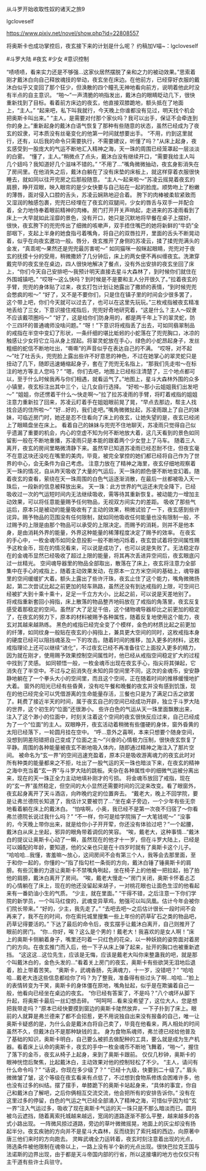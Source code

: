 从斗罗开始收取性奴的诸天之旅9

lgcloveself

https://www.pixiv.net/novel/show.php?id=22808557

将奥斯卡也成功掌控后，夜玄接下来的计划是什么呢？
约稿加V喵~：lgcloveself

#斗罗大陆
#夜玄
#少女
#意识控制


“啧啧啧，看来实力还是不够强…这家伙居然摆脱了亲和之力的被动效果。”思索着刚才戴沐白向自己释放魂技的举动，夜玄坐在床边。在他前方，已经穿好衣服的戴沐白似乎又变回了那个狂少，但涣散的四个瞳孔无神地看向前方，说明着他此时没有半点的自主意识。
    “啪～”一声清脆的响指发出，戴沐白的眼睛眨动几下，很快重新找到了目标。看着前方床边的夜玄，他直接双膝跪地，额头抵在了地面上，“主人。”
    “起来吧，私下叫我就行，今天晚上你谁都没有见过，明天找个机会把奥斯卡叫出来。”
    “主人，是需要对付那个家伙吗？我可以出手，保证不会牵连到你的身上。”重新起身的戴沐白语气恢复了那种有些随意的状态，虽然已经成为了夜玄的奴隶，可本质没有丝毫变化的他第一时间就想要出手。
    “不用，约到这里就行，还有，以后我的命令只需要执行，不需要建议，听懂了吗？”从床上起身，夜玄感受到一股庞大的气运不断地汇入精神之海，天一珠的周围已经笼罩起一层淡淡的白雾。
    “懂了，主人。”稍微点了点头，戴沐白没有继续开口，“需要我给主人叫几个妞吗？我知道好几个滋味不错的。”
    “不用了…”嘴角微微抽动，夜玄身影消失在了房间里。在他消失之后，戴沐白躺在了没有床垫的床板上，就这样穿着衣服很快睡去，就如同以往开完房之后那般随意。
    “主人～起来啦～”苏凌云摇晃着夜玄的肩膀，睁开双眼，映入眼帘的是少女快要与自己贴在一起的脸庞。顺势吻上了粉嫩的薄唇，面对侵入口腔的舌头，苏凌云娴熟地迎合着。
    胯下的肉棒被柔软紧致而又湿润的触感包裹，兜兜已经埋在了夜玄的双腿间，少女的唇舌与双手一并配合着，全力地侍奉着眼前精神的肉棒。房门打开开关声响起，走进来的苏凌雨看到了床上一大早就如此淫靡的景色，没有开口，她只是沉默地将早餐在桌子上摆好。
    很快，夜玄胯下的兜兜传出了细微的咳嗽声，双手捂住嘴巴的她将新鲜的“牛奶”全部咽下，支起上半身的她食指弓着嘴角，将自己的双唇拉开，里面的舌头不断晃动着，似乎在向夜玄邀功一般。唇分，夜玄推开了身侧的苏凌云，揉了揉兜兜满头的金发，“真乖呢～果然还是兜兜最厉害呢～”
    如同猫咪一般眯起眼睛，兜兜对于夜玄的抚摸十分的受用，稍微撒娇了几分钟后，床上的两女便不再纠缠夜玄。洗漱穿戴完毕的夜玄坐在桌边，四人很快地解决了餐点，没有外出安排的夜玄坐回了床上，“你们今天自己安排吧～我预计明天直接去星斗大森林了，到时候你们就住在外围城镇吧。”
    “哎呀～这么快吗？到时候是不是要和主人分开很久了。”拉着夜玄的手臂，兜兜的身体贴了过来，夜玄打包计划让她露出了撒娇的表情，“到时候兜兜会憋疯的啦～”
    “好了，又不是不要你们，只是住在镇子里的时间会少很多罢了，这个带上吧，你们今天就可以过去了，也可以在这里先玩玩。”三枚戒指被夜玄精准地丢给了三女，下意识接住戒指后，兜兜好奇地研究着，“这是什么？主人～奴隶不应该戴项圈吗～”
    “好了，这是给你们防身用的，都是两千年上下的翠灵蛇，防个三四环的普通魂师没啥问题。”
    “呀！”下意识将戒指丢了出去，可如同翡翠制品的戒指在半空中变幻了形状，一条纤细的堪比蚯蚓的小蛇落在了兜兜胸口，冰凉的触感让少女将它立马从身上捏起。将翠灵蛇放在手心，绿色的小蛇昂起身子，发丝粗细的蛇信不断地吐出，“嘶嘶”的声音似乎在表达自己的不满。
    “哎呀，对不起～”吐了吐舌头，兜兜脸上露出些许不好意思的神色，不过在她掌心的翠灵蛇只是扭动了几下，随即迅速蜷缩起身子，套在了兜兜无名指上，“那我们先走啦～在标注的地方等主人您吗？”
    “嗯，你们去吧，地图上已经标注清楚了，三个地点都可以，至于什么时候我再与你们相遇，就看运气了。”地图上，星斗大森林外围的众多小镇里，夜玄标注出其中三个，让几女自行选择。
    “好啦～那小云姐姐我们出发吧～”
    “姐姐，你还愣着干什么～快走啊～”拉了拉苏凌雨的手臂，将盯着戒指的姐姐注意力重新拉了回来，苏凌云盯着手在姐姐眼前晃了晃，“早点去那边，帮主人找找合适的住所啦～”
    “好…好的，我们走吧。”嘴角微微扯起，苏凌雨跟上了自己的妹妹，可临近房门时，她还是忍不住看向了床上的夜玄，让她失望的是，夜玄已经闭上了眼睛盘坐在床上。
    看着自己的妹妹与兜兜不住地聊天，苏凌雨只觉得自己似乎遗漏了重要的机会，内心的空虚不知为何不断地放大着，这几天看到的景色如同留影一般在不断地重播，苏凌雨只是本能的跟着两个少女登上了马车。
    随着三人离开，夜玄的房间里略微清静下来。虽然早已知道苏凌雨已经忍耐不住，但夜玄毫不在意这块还没吃在嘴里的美肉，毕竟，被完全掌控的她们都已经将自己作为了世界的中心，会无条件为自己考虑。
    注意力放在了精神之海里，夜玄仔细地观察着天一珠的情况，自从昨天吸收了大量的气运后，天一珠的颜色便不断地变幻着。随着夜玄的查看，萦绕在天一珠周围的白色气运逐渐消散，在最后一丝都被吸入天一珠后，一段新的信息被释放出来。
    天一珠：此方世界的气运还未完全降下，已经吸收过一次的气运短时间内无法继续吸收，需等待其重新恢复。被动能力一增加主动效果，可以将任意能量赐予任何物品，无视双方间实力的差距。
    吸收了那些气运后，原本只是被动的能量吸收有了主动的效果，稍微试验了一下，夜玄感到些许诧异。赐予物品的范围没有任何限制，就如同他吸收任何能量也没有限制一般，不过赐予的上限是由那个物品可以承受的上限决定。而赐予的消耗，则并不是他本身，是由消耗外界的能量，外界这种能量的稀薄程度决定了赐予的效率。
    在夜玄的手心中，一枚金魂币如同全息投影一般不断地闪烁着，夜玄尝试着将空间属性赐予这枚金币，现在的情况看来，可以说是成功了，也可以说是失败了。无法稳定存在的金魂币显然已经吸收了超过上限的能量，将其再次丢进异空间后，夜玄眼底闪过一丝精光。
    空间魂导器里的物品全部取出，散落在了床上，夜玄将注意力全部集中在手心的戒指上，随着主动效果发动，在原本一立方米空间的基础上，魂导器里的空间缓缓扩大着。额头上露出了些许汗珠，夜玄止住了这个能力，嘴角微微扬起，第二次尝试比起之前更加的轻车熟路，虽然还没有到达戒指的上限，可空间已经被扩大到十乘十乘十，足足一千立方大小，比起之前，可以说是天差地别了。
    将戒指重新套回小拇指，床上散落的物品整齐地码放在了戒指的角落里，夜玄反复感受着那稳定的空间。虽然扩大了足足千倍，这个储物魂导器却比之前更加的稳定了，在夜玄的努力下，原本的材料被赐予各种属性，随着反复地使用这个能力，夜玄对其越来越熟练。
    黑色的戒指已经完全变了个模样，金色的材质比起之前更加的纤薄，如同纹身一般贴在夜玄的小拇指上，兼具更大空间的同时，这枚戒指本身的硬度已经可以阻挡魂圣及一下的攻击。随着时间的推移，加入更多的材料，这枚戒指理论上还可以继续“进化”，不过夜玄已经不再准备往它上面投入更多的精力，因为就在刚才，使用赐予效果控制空间属性时，他已经从戒指空间稳定扩大的过程中找到了灵感。
    如同顿悟一般，一枚金魂币出现在夜玄手心，指尖将其弹起，它消失在了半空中。不过与之前消失在未知的异空间里不同，这次的金魂币，安安静静地躺在了一个拳头大小的空间里，而且这个空间，正在随着时间的推移缓慢地扩大着。
    窗外的阳光已经有些昏黄，没有吃午餐和晚餐的夜玄并没有感到饥饿，现在的他已经完全可以凭借游离的生命能量存活，三餐也只是为了满足口舌之欲罢了。耗费了接近半天的时间，属于夜玄自己的空间已经成功开辟，独立于斗罗大陆的世界，这个初生的“位面”还很渺小。
    些许白色的气运从天一珠里面飘散出来，注入了这个渺小的位面中，时刻关注着这个空间的夜玄很快反应过来，自己已经成为了一个“位面”的主人。双眼睁开，夜玄活动着稍微有些僵硬的身体，窗外昏黄的太阳已经落下，一轮圆月挂在空中。
    “呼…意外之喜啊，本来只想要个随身空间，没想到阴差阳错把自己变成了位面之主～”兴奋的心情极力压制，很快夜玄恢复了平静。周围的各种能量被夜玄不断地吸入体内，随即通过精神之海注入了那片空间。
    被命名为“玄一界”的空间迅速充盈着，原本只是吸收游离魂力的夜玄此时对所有种类的能量都来之不拒，吐出了一股气运的天一珠也暗淡下来，在夜玄的精神之海中充当着“玄一界”与斗罗大陆的跳板。夹杂在各种属性中的细微气运被分离出来，现在的天一珠正全力主动地填补刚才的亏损。
    将金魂币放回了戒指，现在的“玄一界”虽然稳定，但空间的大小显然还需要时间的沉淀来改变。看了眼窗外，夜玄起身离开了天斗酒店，向昨晚约定的位置奔去。
    “戴老大，晚上不回学院，要是让弗兰德院长知道了，我估计又要被罚了…”坐在桌子旁边，一个少年有些无奈地看着躺在床上的戴沐白。
    “怕啥啊，小奥，我已经不是第一次夜不归宿了～你看弗兰德院长说过我什么吗？”
    “不一样，你可是给学院捐了一大笔钱呢～”
    “没事的，今天晚上带你出来，就是给你小子开开荤，你还没有体验过吧？”一个起腰，戴沐白从床上坐起，邪异的眼角带着调侃的笑容。
    “唉，戴老大，这种事情…”戴沐白的提议让奥斯卡心动了一瞬，虽然现在的他才十一岁，但在斗罗大陆上，已经是可以婚配的年龄，要知道，他的父亲也只是在十四岁时就有了奥斯卡这个儿子。
    “哈哈哈…我懂，害羞嘛～放心，这间房间不会有第三个人，我等会去那里面，至于和你一起的，你懂的～”指了指勾栏一条街的方向，戴沐白锤了锤奥斯卡的肩膀。有些沉重的力道让奥斯卡不禁嘴角咧起，坐在椅子上的他被一把拉起，拍了拍他的肩膀，戴沐白离开了房间。
    “唉，戴老大慢走～”房门关闭，奥斯卡怀着忐忑的心情躺在了床上，现在的他还没留起来胡子，一对桃花眼也让面色生涩的他看起来有一番奶油小生的气质。
    “少主，就在里面。”
    “干得不错，之后注意一下你们学院的新学员，一个叫马红俊的，武魂变异草鸡，勉强可以叫凤凰。估计今年会被你们院长带来。”
    “好的，少主，我先走了。”
    “去吧去吧～之后估计很长一段时间不会再来了，我不在的时间，你在索托城里搜集一些上年份的药草矿石之类的物品吧，药草记得要活的。”
    下达了最后的命令后，夜玄摆手让戴沐白离开，自己则推开了眼前的房门。
    “你…你好，唉？这么是个男的！戴老大！我喜欢的是女人啊！”床上的奥斯卡侧躺着身子，嘴里还叼着一只红色的花朵，以一种妖娆的姿势面对着房门的方向。在夜玄推门而入后，他一下子从床上弹了起来，扯开的胸口也被重新遮挡。
    “这这这…这位先生，应该是无悔，应该是戴老大叫你来整蛊我的吧，就是那个叫戴沐白的，金色头发的…”看着关上房门的夜玄，奥斯卡有些欲哭无泪地后退着，脸上带着苦笑。
    “奥斯卡，武魂香肠，先满魂力，十一岁，没错吧？”
    “哈哈哈…戴老大连这些信息都给你了吗？为了整我，准备得有些过头了啊…哈哈…”脸上的表情转变为干笑，奥斯卡的身体僵在原地，嘴角扯起，似乎是在欺骗着自己一般，他看向已经坐在桌边的夜玄。
    “你已经有答案了，不是吗？”八个魂环从脚下升起，将奥斯卡最后一丝幻想击碎。
    “呵呵呵…看来没希望了，这位大人，您是想把我带走吗？”原本已经快要摸到窗边的奥斯卡陡然放弃，一下子扑到了床上。眼前的人就算是弗兰德来了都不会招惹，更不用说独自出来没有报备的自己，唯一让奥斯卡疑惑的是，为什么会是戴沐白将自己卖了，毕竟在他看来，两人相处的时间虽然不久，但戴沐白不是那种缺钱的主。
    身为食物系魂师，弗兰德已经给他普及了基础的知识，奥斯卡明白，自己要么被抓去做配种的工具，要么就是成为生产机器。看着床上认命的奥斯卡，夜玄的手中一枚金魂币不断地飞舞着，“啪～”，握住了落下的金币，夜玄从椅子上起身，来到了奥斯卡跟前。
    仅仅几秒钟，奥斯卡的眼神恍惚后聚焦，比起戴沐白，主动效果对他的控制轻松了不少。
    “主人，请问有什么命令吗？”
    “话说，你现在多少级了？”
    “已经十九级，快要到二十级了。”
    眉头微微皱了皱，这个等级在夜玄看来有点低了，不过想到食物系修炼会困难许多，他也没有过多的纠结。摆了摆手，单膝跪下的奥斯卡站起身来，“具体的事宜，你自己和戴沐白了解吧，之后你俩相互交流交流，他会把所有的安排告诉你。”
    没有在这里过多的停留，白色的气运之气已经全部涌入了精神之海，可惜似乎因为给“玄一界”注入气运过多，吸收了现在奥斯卡气运的天一珠只是不那么暗淡而已。圆月被乌云遮挡，随着离索托城越来越远，宽阔的道路逐渐不那么平整，越来越多的各式小路出现。
    一阵微风掠过道路，旁边的草叶微微摇晃，地面上的灰尘却没有扬起半分。夜玄疾驰的方向并不是星斗大森林，反而绕到了索托城的西边，向原著中唐三他们来时的方向跑去。
    灵眸武魂全力运转着，夜玄时刻注意着出现的光点，筛选条件被他限制在魂帝以上，一路上没有半个新的光点出现。很快巴拉克王国与法诺斯的边界出现，由于都是天斗帝国内部的行省，所以这接壤的地方也仅仅只有主干道有些许士兵驻守。
